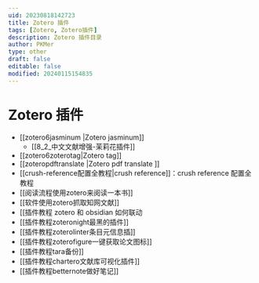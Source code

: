 ```yaml
---
uid: 20230818142723
title: Zotero 插件
tags: [Zotero, Zotero插件]
description: Zotero 插件目录
author: PKMer
type: other
draft: false
editable: false
modified: 20240115154835
---
```


# Zotero 插件

- [[zotero6jasminum |Zotero jasminum]]
	- [[8_2_中文文献增强-茉莉花插件]]
- [[zotero6zoterotag|Zotero tag]]
- [[zoteropdftranslate |Zotero pdf translate ]]
- [[crush-reference配置全教程|crush reference]]：crush reference 配置全教程
- [[阅读流程使用zotero来阅读一本书]]
- [[软件使用zotero抓取知网文献]]
- [[插件教程 zotero 和 obsidian 如何联动
- [[插件教程zoteronight最黑的插件]]
- [[插件教程zoterolinter条目元信息插]]
- [[插件教程zoterofigure一键获取论文图标]]
- [[插件教程tara备份]]
- [[插件教程chartero文献库可视化插件]]
- [[插件教程betternote做好笔记]]